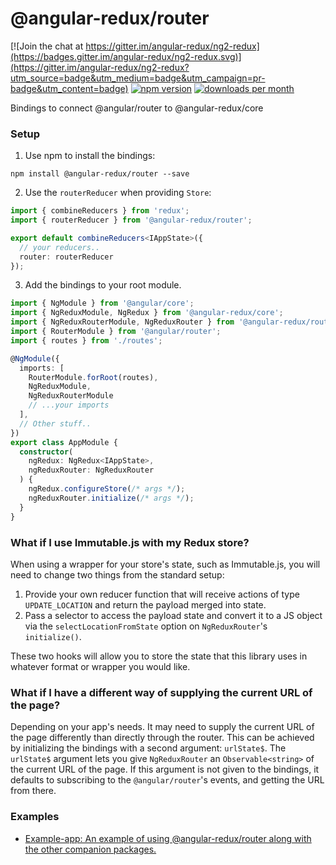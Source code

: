 # @angular-redux/router

[![Join the chat at https://gitter.im/angular-redux/ng2-redux](https://badges.gitter.im/angular-redux/ng2-redux.svg)](https://gitter.im/angular-redux/ng2-redux?utm_source=badge&utm_medium=badge&utm_campaign=pr-badge&utm_content=badge)
[![npm version](https://img.shields.io/npm/v/@angular-redux/router.svg)](https://www.npmjs.com/package/@angular-redux/router)
[![downloads per month](https://img.shields.io/npm/dm/@angular-redux/router.svg)](https://www.npmjs.com/package/@angular-redux/router)

Bindings to connect @angular/router to @angular-redux/core

### Setup

1. Use npm to install the bindings:
  ```
  npm install @angular-redux/router --save
  ```

2. Use the `routerReducer` when providing `Store`:
  ```ts
  import { combineReducers } from 'redux';
  import { routerReducer } from '@angular-redux/router';

  export default combineReducers<IAppState>({
    // your reducers..
    router: routerReducer
  });
  ```

3. Add the bindings to your root module.
  ```ts
  import { NgModule } from '@angular/core';
  import { NgReduxModule, NgRedux } from '@angular-redux/core';
  import { NgReduxRouterModule, NgReduxRouter } from '@angular-redux/router';
  import { RouterModule } from '@angular/router';
  import { routes } from './routes';

  @NgModule({
    imports: [
      RouterModule.forRoot(routes),
      NgReduxModule,
      NgReduxRouterModule
      // ...your imports
    ],
    // Other stuff..
  })
  export class AppModule {
    constructor(
      ngRedux: NgRedux<IAppState>,
      ngReduxRouter: NgReduxRouter
    ) {
      ngRedux.configureStore(/* args */);
      ngReduxRouter.initialize(/* args */);
    }
  }
```

### What if I use Immutable.js with my Redux store?

When using a wrapper for your store's state, such as Immutable.js, you will need to change two things from the standard setup:

1. Provide your own reducer function that will receive actions of type  `UPDATE_LOCATION` and return the payload merged into state.
2. Pass a selector to access the payload state and convert it to a JS object via the `selectLocationFromState` option on `NgReduxRouter`'s `initialize()`.

These two hooks will allow you to store the state that this library uses in whatever format or wrapper you would like.

### What if I have a different way of supplying the current URL of the page?

Depending on your app's needs. It may need to supply the current URL of the page differently than directly
through the router. This can be achieved by initializing the bindings with a second argument: `urlState$`.
The `urlState$` argument lets you give `NgReduxRouter` an `Observable<string>` of the current URL of the page.
If this argument is not given to the bindings, it defaults to subscribing to the `@angular/router`'s events, and
getting the URL from there.

### Examples

* [Example-app: An example of using @angular-redux/router along with the other companion packages.](https://github.com/angular-redux/example-app)

